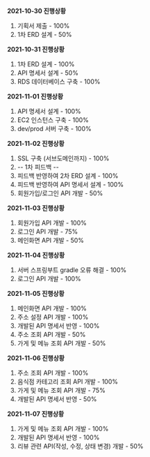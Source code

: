 **2021-10-30 진행상황**
1. 기획서 제출 - 100%
2. 1차 ERD 설계 - 50%

**2021-10-31 진행상황**
1. 1차 ERD 설계 - 100%
2. API 명세서 설계 - 50%
3. RDS 데이터베이스 구축 - 100%

**2021-11-01 진행상황**
1. API 명세서 설계 - 100%
2. EC2 인스턴스 구축 - 100%
3. dev/prod 서버 구축 - 100%

**2021-11-02 진행상황**
1. SSL 구축 (서브도메인까지) - 100%
2. -- 1차 피드백 --
3. 피드백 반영하여 2차 ERD 설계 - 100%
4. 피드백 반영하여 API 명세서 설계 - 100%
5. 회원가입/로그인 API 개발 - 50%

**2021-11-03 진행상황**
1. 회원가입 API 개발 - 100%
2. 로그인 API 개발 - 75%
3. 메인화면 API 개발 - 50%

**2021-11-04 진행상황**
1. 서버 스프링부트 gradle 오류 해결 - 100%
2. 로그인 API 개발 - 100%

**2021-11-05 진행상황**
1. 메인화면 API 개발 - 100%
2. 주소 설정 API 개발 - 100%
3. 개발된 API 명세서 반영 - 100%
4. 주소 조회 API 개발 - 50%
5. 가게 및 메뉴 조회 API 개발 - 50%

**2021-11-06 진행상황**
1. 주소 조회 API 개발 - 100%
2. 음식점 카테고리 조회 API 개발 - 100%
3. 가게 및 메뉴 조회 API 개발 - 75%
4. 개발된 API 명세서 반영 - 50%

**2021-11-07 진행상황**
1. 가게 및 메뉴 조회 API 개발 - 100%
2. 개발된 API 명세서 반영 - 100%
3. 리뷰 관련 API(작성, 수정, 상태 변경) 개발 - 50%
